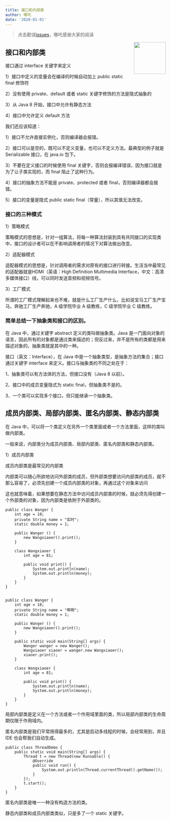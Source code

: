```yaml
---
title: 接口和内部类
author: 哪吒
date: '2020-01-01'
---
```


> 点击勘误[issues](https://github.com/webVueBlog/JavaPlusDoc/issues)，哪吒感谢大家的阅读

<img align="right" width="100" src="https://cdn.jsdelivr.net/gh/YunYouJun/yun/images/yun-alpha-compressed.png">

## 接口和内部类

接口通过 interface 关键字来定义

1）接口中定义的变量会在编译的时候自动加上 public static final 修饰符

2）没有使用 private、default 或者 static 关键字修饰的方法是隐式抽象的

3）从 Java 8 开始，接口中允许有静态方法

4）接口中允许定义 default 方法

我们还应该知道：

1）接口不允许直接实例化，否则编译器会报错。

2）接口可以是空的，既可以不定义变量，也可以不定义方法。最典型的例子就是 Serializable 接口，在 java.io 包下。

3）不要在定义接口的时候使用 final 关键字，否则会报编译错误，因为接口就是为了让子类实现的，而 final 阻止了这种行为。

4）接口的抽象方法不能是 private、protected 或者 final，否则编译器都会报错。

5）接口的变量是隐式 public static final（常量），所以其值无法改变。

### 接口的三种模式

1）策略模式

策略模式的思想是，针对一组算法，将每一种算法封装到具有共同接口的实现类中，接口的设计者可以在不影响调用者的情况下对算法做出改变。

2）适配器模式

适配器模式的思想是，针对调用者的需求对原有的接口进行转接。生活当中最常见的适配器就是HDMI（英语：High Definition Multimedia Interface，中文：高清多媒体接口）线，可以同时发送音频和视频信号。

3）工厂模式

所谓的工厂模式理解起来也不难，就是什么工厂生产什么，比如说宝马工厂生产宝马，奔驰工厂生产奔驰，A 级学院毕业 A 级教练，C 级学院毕业 C 级教练。


### 简单总结一下抽象类和接口的区别。

在 Java 中，通过关键字 abstract 定义的类叫做抽象类。Java 是一门面向对象的语言，因此所有的对象都是通过类来描述的；但反过来，并不是所有的类都是用来描述对象的，抽象类就是其中的一种。

接口（英文：Interface），在 Java 中是一个抽象类型，是抽象方法的集合；接口通过关键字 interface 来定义。接口与抽象类的不同之处在于：

1、抽象类可以有方法体的方法，但接口没有（Java 8 以前）。

2、接口中的成员变量隐式为 static final，但抽象类不是的。

3、一个类可以实现多个接口，但只能继承一个抽象类。

## 成员内部类、局部内部类、匿名内部类、静态内部类

在 Java 中，可以将一个类定义在另外一个类里面或者一个方法里面，这样的类叫做内部类。

一般来说，内部类分为成员内部类、局部内部类、匿名内部类和静态内部类。

1）成员内部类

成员内部类是最常见的内部类

内部类可以随心所欲地访问外部类的成员，但外部类想要访问内部类的成员，就不那么容易了，必须先创建一个成员内部类的对象，再通过这个对象来访问

这也就意味着，如果想要在静态方法中访问成员内部类的时候，就必须先得创建一个外部类的对象，因为内部类是依附于外部类的。

	public class Wanger {
		int age = 18;
		private String name = "实时";
		static double money = 1;

		public Wanger () {
			new Wangxiaoer().print();
		}

		class Wangxiaoer {
			int age = 81;

			public void print() {
				System.out.println(name);
				System.out.println(money);
			}
		}
	}


	public class Wanger {
		int age = 18;
		private String name = "啊啊";
		static double money = 1;

		public Wanger () {
			new Wangxiaoer().print();
		}

		public static void main(String[] args) {
			Wanger wanger = new Wanger();
			Wangxiaoer xiaoer = wanger.new Wangxiaoer();
			xiaoer.print();
		}

		class Wangxiaoer {
			int age = 81;

			public void print() {
				System.out.println(name);
				System.out.println(money);
			}
		}
	}


局部内部类是定义在一个方法或者一个作用域里面的类，所以局部内部类的生命周期仅限于作用域内。

匿名内部类是我们平常用得最多的，尤其是启动多线程的时候，会经常用到，并且 IDE 也会帮我们自动生成。

	public class ThreadDemo {
		public static void main(String[] args) {
			Thread t = new Thread(new Runnable() {
				@Override
				public void run() {
					System.out.println(Thread.currentThread().getName());
				}
			});
			t.start();
		}
	}

匿名内部类是唯一一种没有构造方法的类。

静态内部类和成员内部类类似，只是多了一个 static 关键字。




